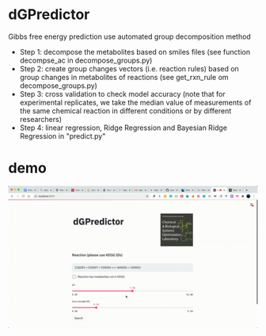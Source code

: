 # dGPredictor

Gibbs free energy prediction use automated group decomposition method

- Step 1: decompose the metabolites based on smiles files (see function decompse_ac in decompose_groups.py)
- Step 2: create group changes vectors (i.e. reaction rules) based on group changes in metabolites of reactions (see get_rxn_rule om decompose_groups.py)
- Step 3: cross validation to check model accuracy (note that for experimental replicates, we take the median value of measurements of the same chemical reaction in
different conditions or by different researchers)
- Step 4: linear regression, Ridge Regression and Bayesian Ridge Regression in "predict.py"


# demo
![dGPredictor Demo](figures/demo.gif)

